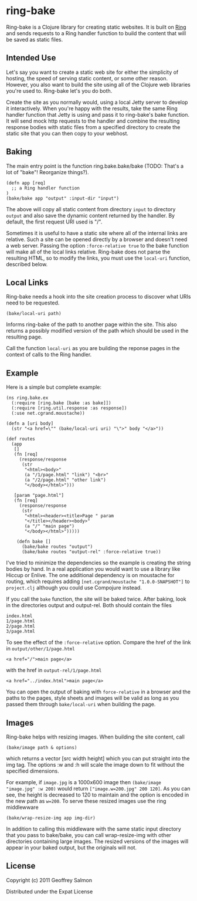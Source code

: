 ring-bake
=========

Ring-bake is a Clojure library for creating static websites. It is
built on [Ring](https://github.com/mmcgrana/ring) and sends requests
to a Ring handler function to build the content that will be saved as
static files.

Intended Use
------------

Let's say you want to create a static web site for either the
simplicity of hosting, the speed of serving static content, or
some other reason. However, you also want to build the site using all
of the Clojure web libraries you're used to. Ring-bake let's you do
both.

Create the site as you normally would, using a local Jetty server to
develop it interactively. When you're happy with the results, take the
same Ring handler function that Jetty is using and pass it to
ring-bake's bake function. It will send mock http requests to the
handler and combine the resulting response bodies with static files
from a specified directory to create the static site that you can then
copy to your webhost.

Baking
------

The main entry point is the function ring.bake.bake/bake (TODO: That's
a lot of "bake"! Reorganize things?). 

    (defn app [req]
      ;; a Ring handler function
    )
    (bake/bake app "output" :input-dir "input")

The above will copy all static content from directory `input` to
directory `output` and also save the dynamic content returned by the
handler. By default, the first request URI used is "/".

Sometimes it is useful to have a static site where all of the internal
links are relative. Such a site can be opened directly by a browser
and doesn't need a web server. Passing the option `:force-relative
true` to the bake function will make all of the local links
relative. Ring-bake does not parse the resulting HTML, so to modify
the links, you must use the `local-uri` function, described below.


Local Links
-----------

Ring-bake needs a hook into the site creation process to discover what
URIs need to be requested.

    (bake/local-uri path)

Informs ring-bake of the path to another page within the site. This
also returns a possibly modified version of the path which should
be used in the resulting page.

Call the function `local-uri` as you are building the reponse pages
in the context of calls to the Ring handler. 

Example
-------

Here is a simple but complete example:

    (ns ring.bake.ex
      (:require [ring.bake [bake :as bake]])
      (:require [ring.util.response :as response])
      (:use net.cgrand.moustache))
    
    (defn a [uri body] 
      (str "<a href=\"" (bake/local-uri uri) "\">" body "</a>"))
    
    (def routes
      (app
       []
       (fn [req]
         (response/response
          (str
           "<html><body>"
           (a "/1/page.html" "link") "<br>"
           (a "/2/page.html" "other link")
           "</body></html>")))
   
       [param "page.html"]
       (fn [req]
         (response/response
          (str
           "<html><header><title>Page " param
           "</title></header><body>"
           (a "/" "main page")
           "</body></html>")))))
    
        (defn bake []
          (bake/bake routes "output")
          (bake/bake routes "output-rel" :force-relative true))

I've tried to minimize the dependencies so the example is creating the
string bodies by hand. In a real application you would want to use a
library like Hiccup or Enlive. The one additional dependency is on
moustache for routing, which requires adding `[net.cgrand/moustache
"1.0.0-SNAPSHOT"]` to `project.clj` although you could use Compojure
instead.

If you call the `bake` function, the site will be baked twice. After
baking, look in the directories output and output-rel. Both should
contain the files

    index.html
    1/page.html
    2/page.html
    3/page.html

To see the effect of the `:force-relative` option. Compare the href of
the link in `output/other/1/page.html`

    <a href="/">main page</a>

with the href in `output-rel/1/page.html`

    <a href="../index.html">main page</a>

You can open the output of baking with `force-relative` in a browser
and the paths to the pages, style sheets and images will be valid as
long as you passed them through `bake/local-uri` when building the
page.

Images
------

Ring-bake helps with resizing images. When building the site content,
call

    (bake/image path & options)

which returns a vector [src width height] which you can put straight
into the img tag. The options :w and :h will scale the image down to
fit without the specified dimensions.

For example, if `image.jpg` is a 1000x600 image then `(bake/image
"image.jpg" :w 200)` would return `["image.w=200.jpg" 200 120]`. As
you can see, the height is decreased to 120 to maintain and the
option is encoded in the new path as `w=200`. To serve these resized
images use the ring middlewware

    (bake/wrap-resize-img app img-dir)

In addition to calling this middleware with the same static input
directory that you pass to bake/bake, you can call wrap-resize-img
with other directories containing large images. The resized versions
of the images will appear in your baked output, but the originals will
not.

License
-------

Copyright (c) 2011 Geoffrey Salmon

Distributed under the Expat License
